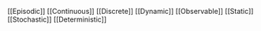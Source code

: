 [[Episodic]]
[[Continuous]]
[[Discrete]]
[[Dynamic]]
[[Observable]]
[[Static]]
[[Stochastic]]
[[Deterministic]]
